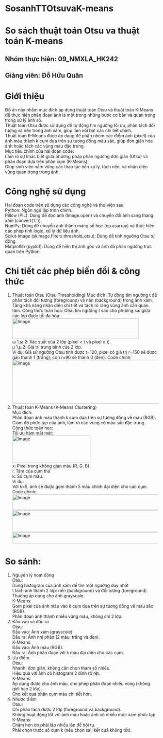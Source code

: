 # SosanhTTOtsuvaK-means
# So sách thuật toán Otsu va thuật toán K-means
## Nhóm thực hiện: 09_NMXLA_HK242
## Giảng viên: Đỗ Hữu Quân

# Giới thiệu
Đồ án này nhằm mục đích áp dụng thuật toán Otsu và thuật toán K-Means để thực hiện phân đoạn ảnh là một trong những bước cơ bản và quan trọng trong xử lý ảnh số. <br>
Thuật toán Otsu được sử dụng để tự động tìm ngưỡng tối ưu, phân tách đối tượng và nền trong ảnh xám, giúp làm nổi bật các chi tiết chính. <br>
Thuật toán K-Means được áp dụng để phân nhóm các điểm ảnh (pixel) của ảnh màu thành k cụm dựa trên sự tương đồng màu sắc, giúp đơn giản hóa ảnh hoặc tách các vùng màu đặc trưng. <br>
Mục tiêu chính của hai đoạn code: <br>
Làm rõ sự khác biệt giữa phương pháp phân ngưỡng đơn giản (Otsu) và phân đoạn dựa trên phân cụm (K-Means). <br>
Giúp sinh viên nắm vững các thao tác tiền xử lý, tách nền, và nhận diện vùng quan trọng trong ảnh.<br>

# Công nghệ sử dụng <br>
Hai đoạn code trên sử dụng các công nghệ và thư viện sau: <br>
Python: Ngôn ngữ lập trình chính.<br>
Pillow (PIL): Dùng để đọc ảnh (Image.open) và chuyển đổi ảnh sang thang xám (convert('L')). <br>
NumPy: Dùng để chuyển ảnh thành mảng số học (np.asarray) và thực hiện các phép tính logic, xử lý dữ liệu ảnh. <br>
Scikit-Image (skimage.filters.threshold_otsu): Dùng để tính ngưỡng Otsu tự động. <br>
Matplotlib (pyplot): Dùng để hiển thị ảnh gốc và ảnh đã phân ngưỡng trực quan trên Python. <br>

# Chi tiết các phép biến đổi & công thức
1. Thuật toán Otsu (Otsu Thresholding)
Mục đích:
Tự động tìm ngưỡng t để phân tách đối tượng (foreground) và nền (background) trong ảnh xám.
Tăng khả năng nhận diện chi tiết và tách rõ ràng vùng ảnh cần quan tâm.
Công thức toán học:
Otsu tìm ngưỡng t sao cho phương sai giữa các lớp được tối đa hóa:
<img width="417" height="66" alt="Image" src="https://github.com/user-attachments/assets/0b4f2c81-0ef3-4d58-a566-c0b830e41ad7" /> <br>
ω 1,ω 2: Xác suất của 2 lớp (pixel < t và pixel ≥ t). <br>
μ 1,μ 2: Giá trị trung bình của 2 lớp.<br>
Ví dụ:
Giả sử ngưỡng Otsu tính được t=120, pixel có giá trị r=150 sẽ được gán thành 1 (trắng), còn r=90 sẽ thành 0 (đen).
Code chính:
<img width="776" height="144" alt="Image" src="https://github.com/user-attachments/assets/10f080b8-3ae1-44c4-bdd4-8be28dd278df" /> <br>
2. Thuật toán K-Means (K-Means Clustering)<br>
Mục đích: <br>
Phân đoạn ảnh màu thành k cụm dựa trên sự tương đồng về màu (RGB).<br>
Giảm độ phức tạp của ảnh, làm rõ các vùng có màu sắc đặc trưng.<br>
Công thức toán học:<br>
Tối ưu hàm mất mát:<br>
<img width="257" height="88" alt="Image" src="https://github.com/user-attachments/assets/7be4b115-dbc1-47aa-a616-f75ba31e0eff" /> <br>
x: Pixel trong không gian màu (R, G, B).<br>
i: Tâm của cụm thứ <br>
k: Số cụm màu.<br>
Ví dụ:<br>
Với k=5, ảnh sẽ được gom thành 5 màu chính đại diện cho các cụm.<br>
Code chính:<br>
<img width="688" height="50" alt="Image" src="https://github.com/user-attachments/assets/46c1c6b6-9292-479d-baf9-d7a850b4493b" /> <br>
<img width="870" height="69" alt="Image" src="https://github.com/user-attachments/assets/17b9e3bc-0bb7-4d09-ab5d-540c1bfebcaa" /> <br>
<img width="778" height="37" alt="Image" src="https://github.com/user-attachments/assets/c45bb66e-b39d-4231-a9bb-7babc1542786" /> <br>
# So sánh: <br>
1. Nguyên lý hoạt động<br>
Otsu: <br>
Dùng histogram của ảnh xám để tìm một ngưỡng duy nhất <br>
t tách ảnh thành 2 lớp: nền (background) và đối tượng (foreground).<br>
Thường áp dụng cho ảnh grayscale.<br>
K-Means:<br>
Gom pixel của ảnh màu vào k cụm dựa trên sự tương đồng về màu sắc (RGB).<br>
Phân đoạn ảnh thành nhiều vùng màu, không chỉ 2 lớp.<br>
2. Đầu vào và đầu ra<br>
Otsu:<br>
Đầu vào: Ảnh xám (grayscale).<br>
Đầu ra: Ảnh nhị phân (2 màu: trắng và đen).<br>
K-Means:<br>
Đầu vào: Ảnh màu (RGB).<br>
Đầu ra: Ảnh phân đoạn với k màu đại diện cho các cụm.<br>
3. Ưu điểm<br>
Otsu:<br>
Nhanh, đơn giản, không cần chọn tham số nhiều.<br>
Hiệu quả với ảnh có histogram 2 đỉnh rõ rệt.<br>
K-Means:<br>
Áp dụng được cho ảnh màu, cho phép phân đoạn nhiều vùng (không giới hạn 2 lớp).<br>
Cho kết quả phân cụm màu chi tiết hơn.<br>
4. Nhược điểm<br>
Otsu:<br>
Chỉ phân tách được 2 lớp (foreground và background).<br>
Không hoạt động tốt với ảnh màu hoặc ảnh có nhiều mức xám phức tạp.<br>
K-Means:<br>
Chậm hơn do phải lặp nhiều lần để hội tụ.<br>
Phải chọn trước số cụm k (nếu chọn sai, kết quả không tốt).<br>


